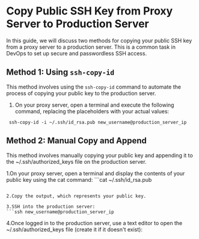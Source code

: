 # Copy Public SSH Key from Proxy Server to Production Server

In this guide, we will discuss two methods for copying your public SSH key from a proxy server to a production server. This is a common task in DevOps to set up secure and passwordless SSH access.

## Method 1: Using `ssh-copy-id`

This method involves using the `ssh-copy-id` command to automate the process of copying your public key to the production server.

1. On your proxy server, open a terminal and execute the following command, replacing the placeholders with your actual values:
  ```
   ssh-copy-id -i ~/.ssh/id_rsa.pub new_username@production_server_ip
  ```

## Method 2: Manual Copy and Append

This method involves manually copying your public key and appending it to the ~/.ssh/authorized_keys file on the production server.

1.On your proxy server, open a terminal and display the contents of your public key using the cat command:
    ```cat ~/.ssh/id_rsa.pub
```

2.Copy the output, which represents your public key.

3.SSH into the production server:
```ssh new_username@production_server_ip
```

4.Once logged in to the production server, use a text editor to open the ~/.ssh/authorized_keys file (create it if it doesn't exist):
```vi ~/.ssh/authorized_keys
```


